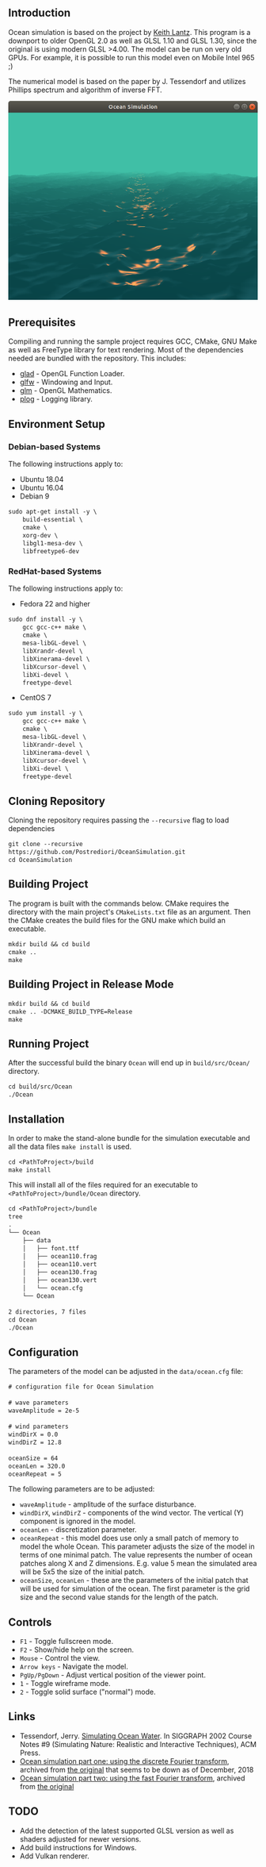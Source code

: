 ## Introduction

Ocean simulation is based on the project by [Keith Lantz](https://keithlantz.net/).
This program is a downport to older OpenGL 2.0 as well as GLSL 1.10 and GLSL 1.30,
since the original is using modern GLSL >4.00. The model can be run on very old GPUs.
For example, it is possible to run this model even on Mobile Intel 965 ;)

The numerical model is based on the paper by J. Tessendorf and utilizes
Phillips spectrum and algorithm of inverse FFT.

![Ocean Simulation screenshot](images/ocean.png)

## Prerequisites

Compiling and running the sample project requires GCC, CMake, GNU Make
as well as FreeType library for text rendering. Most of the dependencies needed
are bundled with the repository. This includes:

* [glad](https://github.com/Dav1dde/glad) - OpenGL Function Loader.
* [glfw](https://github.com/glfw/glfw) - Windowing and Input.
* [glm](https://github.com/g-truc/glm) - OpenGL Mathematics.
* [plog](https://github.com/SergiusTheBest/plog) - Logging library.

## Environment Setup

### Debian-based Systems

The following instructions apply to:

* Ubuntu 18.04
* Ubuntu 16.04
* Debian 9

```
sudo apt-get install -y \
    build-essential \
    cmake \
    xorg-dev \
    libgl1-mesa-dev \
    libfreetype6-dev
```

### RedHat-based Systems

The following instructions apply to:

* Fedora 22 and higher

```
sudo dnf install -y \
    gcc gcc-c++ make \
    cmake \
    mesa-libGL-devel \
    libXrandr-devel \
    libXinerama-devel \
    libXcursor-devel \
    libXi-devel \
    freetype-devel
```

* CentOS 7

```
sudo yum install -y \
    gcc gcc-c++ make \
    cmake \
    mesa-libGL-devel \
    libXrandr-devel \
    libXinerama-devel \
    libXcursor-devel \
    libXi-devel \
    freetype-devel
```

## Cloning Repository

Cloning the repository requires passing the `--recursive` flag to load dependencies

```
git clone --recursive https://github.com/Postrediori/OceanSimulation.git
cd OceanSimulation
```

## Building Project

The program is built with the commands below. CMake requires the directory 
with the main project's `CMakeLists.txt` file as an argument. Then the CMake 
creates the build files for the GNU make which build an executable.

```
mkdir build && cd build
cmake ..
make
```

## Building Project in Release Mode

```
mkdir build && cd build
cmake .. -DCMAKE_BUILD_TYPE=Release
make
```

## Running Project

After the successful build the binary `Ocean` will end up in `build/src/Ocean/` directory.

```
cd build/src/Ocean
./Ocean
```

## Installation

In order to make the stand-alone bundle for the simulation executable and all the data files `make install`
is used.

```
cd <PathToProject>/build
make install
```

This will install all of the files required for an executable to `<PathToProject>/bundle/Ocean` directory.

```
cd <PathToProject>/bundle
tree
.
└── Ocean
    ├── data
    │   ├── font.ttf
    │   ├── ocean110.frag
    │   ├── ocean110.vert
    │   ├── ocean130.frag
    │   ├── ocean130.vert
    │   └── ocean.cfg
    └── Ocean

2 directories, 7 files
cd Ocean
./Ocean
```

## Configuration

The parameters of the model can be adjusted in the `data/ocean.cfg` file:

```
# configuration file for Ocean Simulation

# wave parameters
waveAmplitude = 2e-5

# wind parameters
windDirX = 0.0
windDirZ = 12.8

oceanSize = 64
oceanLen = 320.0
oceanRepeat = 5
```

The following parameters are to be adjusted:
* `waveAmplitude` - amplitude of the surface disturbance.
* `windDirX`, `windDirZ` - components of the wind vector. The vertical (Y) component is ignored in the model.
* `oceanLen` - discretization parameter.
* `oceanRepeat` - this model does use only a small patch of memory to model the whole Ocean.
This parameter adjusts the size of the model in terms of one minimal patch. The value represents
the number of ocean patches along X and Z dimensions. E.g. value 5 mean the simulated area will be 5x5
the size of the initial patch.
* `oceanSize`, `oceanLen` - these are the parameters of the initial patch that will be used for
simulation of the ocean. The first parameter is the grid size and the second value
stands for the length of the patch.

## Controls

* `F1` - Toggle fullscreen mode.
* `F2` - Show/hide help on the screen.
* `Mouse` - Control the view.
* `Arrow keys` - Navigate the model.
* `PgUp/PgDown` - Adjust vertical position of the viewer point.
* `1` - Toggle wireframe mode.
* `2` - Toggle solid surface ("normal") mode.

## Links

*  Tessendorf, Jerry. [Simulating Ocean Water](http://citeseerx.ist.psu.edu/viewdoc/download?doi=10.1.1.161.9102&rep=rep1&type=pdf). In SIGGRAPH 2002 Course Notes #9 (Simulating Nature: Realistic and Interactive Techniques), ACM Press.
* [Ocean simulation part one: using the discrete Fourier transform](https://web.archive.org/web/20170606012252/https://www.keithlantz.net/2011/10/ocean-simulation-part-one-using-the-discrete-fourier-transform/), archived from [the original](https://www.keithlantz.net/2011/10/ocean-simulation-part-one-using-the-discrete-fourier-transform/) that seems to be down as of December, 2018
* [Ocean simulation part two: using the fast Fourier transform](https://web.archive.org/web/20170606194432/https://www.keithlantz.net/2011/11/ocean-simulation-part-two-using-the-fast-fourier-transform/), archived from [the original](https://www.keithlantz.net/2011/11/ocean-simulation-part-two-using-the-fast-fourier-transform/)

## TODO
* Add the detection of the latest supported GLSL version as well as shaders adjusted for newer versions.
* Add build instructions for Windows.
* Add Vulkan renderer.

